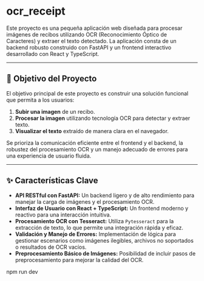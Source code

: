 # ocr_receipt

Este proyecto es una pequeña aplicación web diseñada para procesar imágenes de recibos utilizando OCR (Reconocimiento Óptico de Caracteres) y extraer el texto detectado. La aplicación consta de un backend robusto construido con FastAPI y un frontend interactivo desarrollado con React y TypeScript.

---

## 🎯 Objetivo del Proyecto

El objetivo principal de este proyecto es construir una solución funcional que permita a los usuarios:

1.  **Subir una imagen** de un recibo.
2.  **Procesar la imagen** utilizando tecnología OCR para detectar y extraer texto.
3.  **Visualizar el texto** extraído de manera clara en el navegador.

Se prioriza la comunicación eficiente entre el frontend y el backend, la robustez del procesamiento OCR y un manejo adecuado de errores para una experiencia de usuario fluida.

---

## ✨ Características Clave

- **API RESTful con FastAPI:** Un backend ligero y de alto rendimiento para manejar la carga de imágenes y el procesamiento OCR.
- **Interfaz de Usuario con React + TypeScript:** Un frontend moderno y reactivo para una interacción intuitiva.
- **Procesamiento OCR con Tesseract:** Utiliza `Pytesseract` para la extracción de texto, lo que permite una integración rápida y eficaz.
- **Validación y Manejo de Errores:** Implementación de lógica para gestionar escenarios como imágenes ilegibles, archivos no soportados o resultados de OCR vacíos.
- **Preprocesamiento Básico de Imágenes:** Posibilidad de incluir pasos de preprocesamiento para mejorar la calidad del OCR.

npm run dev

